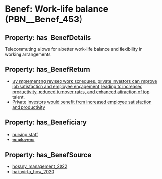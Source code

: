# Benef: __Work-life balance__ (PBN__Benef_453)

## Property: has_BenefDetails

Telecommuting allows for a better work-life balance and flexibility in working arrangements

## Property: has_BenefReturn

* [By implementing revised work schedules, private investors can improve job satisfaction and employee engagement, leading to increased productivity, reduced turnover rates, and enhanced attraction of top talent.](../BenefReturn/PBN__BenefReturn_489)
* [Private investors would benefit from increased employee satisfaction and productivity](../BenefReturn/PBN__BenefReturn_1086)

## Property: has_Beneficiary

* [nursing staff](../Stakeholder/PBN__Stakeholder_204)
* [employees](../Stakeholder/PBN__Stakeholder_220)

## Property: has_BenefSource

* [hossny_management_2022](../Article/PBN__Article_92)
* [hakovirta_how_2020](../Article/PBN__Article_202)

